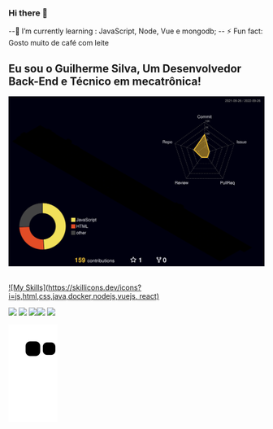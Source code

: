 ### Hi there 👋

--🌱 I’m currently learning :
JavaScript, Node, Vue e mongodb;
-- ⚡ Fun fact: 
Gosto muito de café com leite

## Eu sou o Guilherme Silva,  Um Desenvolvedor Back-End e Técnico em mecatrônica!
<img src="./profile-3d-contrib/profile-night-rainbow.svg" />

  
  ##
 [![My Skills](https://skillicons.dev/icons?i=js,html,css,java,docker,nodejs,vuejs, react)](https://skillicons.dev)
<div> 
  <a href="https://www.instagram.com/oguiih_henrii/"target="_blank"><img src="https://img.shields.io/badge/-Instagram-%23E4405F?style=for-the-badge&logo=instagram&logoColor=white" target="_blank"></a>
  <a href="" target="_blank"><img src="https://img.shields.io/badge/Discord-7289DA?style=for-the-badge&logo=discord&logoColor=white" target="_blank"></a> 
  <a href = ""><img src=" https://img.shields.io/badge/Microsoft_Outlook-0078D4?style=for-the-badge&logo=microsoft-outlook&logoColor=white"></a
   <a href="https://www.linkedin.com/in/guilhermeOsilva" target="_blank"><img src="https://img.shields.io/badge/-LinkedIn-%230077B5?style=for-the-badge&logo=linkedin&logoColor=white" target="_blank"></a> 
 <a href = "mailto:guilherme.osilva@bandtec.com.br"> <img src = "https://img.shields.io/badge/Microsoft_Outlook-0078D4?style=for-the-badge&logo=microsoft-outlook&logoColor=white" target = "_ blank"> </a>


   
![Snake animation](https://github.com/guilhermeOsilva/guilhermeOsilva/blob/output/github-contribution-grid-snake.svg)

  
</div>
